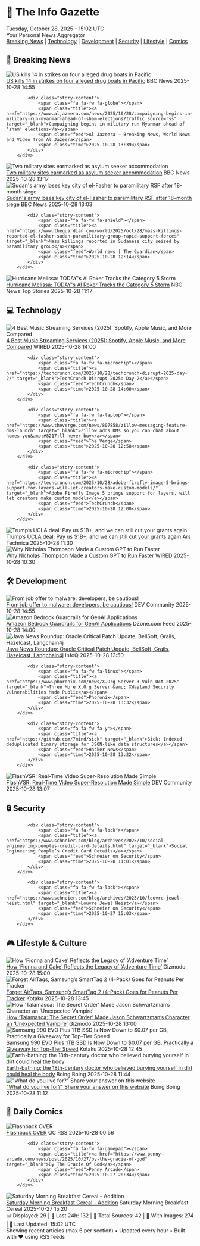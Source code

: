 <!-- Processing 54 RSS feeds at 2025-10-28 15:01:52 UTC -->
<!-- Processing: Penny Arcade -->
<!-- Processing: Poorly Drawn Lines -->
<!-- Processing: Cyanide & Happiness -->
<!-- Processing: BBC World News -->
<!-- Processing: BBC Breaking News -->
<!-- Processing: NPR News -->
<!-- Processing: CBC News -->
<!-- Error processing https://rss.cbc.ca/lineup/topstories.xml: The read operation timed out -->
<!-- Processing: Reuters Top News -->
<!-- Processing: Reuters World News -->
<!-- Processing: Associated Press Breaking -->
<!-- Processing: NBC News Breaking -->
<!-- Processing: Ars Technica -->
<!-- Processing: Slashdot -->
<!-- Processing: Hacker News -->
<!-- Processing: Dev.to -->
<!-- Processing: StackOverflow Blog -->
<!-- Processing: Phoronix Linux News -->
<!-- Processing: It's FOSS -->
<!-- Processing: OMG! Ubuntu -->
<!-- Processing: GitLab Blog -->
<!-- Processing: InfoQ -->
<!-- Processing: DZone -->
<!-- Processing: Gizmodo -->
<!-- Generated 8 new posts out of 23 feeds processed -->
<div class="newspaper-header">
    <h1 class="newspaper-title">📰 The Info Gazette</h1>
    <div class="newspaper-date">Tuesday, October 28, 2025 - 15:02 UTC</div>
    <div class="newspaper-subtitle">Your Personal News Aggregator</div>
</div>

<div class="newspaper-nav">
    <a href="#breaking">Breaking News</a> |
    <a href="#tech">Technology</a> |
    <a href="#dev">Development</a> |
    <a href="#security">Security</a> |
    <a href="#lifestyle">Lifestyle</a> |
    <a href="#webcomics">Comics</a>
</div>

<div class="news-section breaking-news" id="breaking">
<h2 class="section-header">🚨 Breaking News</h2>
<div class="stories-container">
<div class="story">
            <img src="https://ichef.bbci.co.uk/ace/standard/240/cpsprodpb/df88/live/3e9888c0-b407-11f0-a6f4-9daf525f5af5.jpg" alt="US kills 14 in strikes on four alleged drug boats in Pacific" class="story-image" loading="lazy" onerror="this.style.display='none'">
            <div class="story-content">
                <span class="fa fa-fw fa-earth-americas"></span>
                <span class="title"><a href="https://www.bbc.com/news/articles/c0ex94eeljeo?at_medium=RSS&at_campaign=rss" target="_blank">US kills 14 in strikes on four alleged drug boats in Pacific</a></span>
                <span class="feed">BBC News</span>
                <span class="time">2025-10-28 14:55</span>
            </div>
        </div>
<div class="story">
            
            <div class="story-content">
                <span class="fa fa-fw fa-globe"></span>
                <span class="title"><a href="https://www.aljazeera.com/news/2025/10/28/campaigning-begins-in-military-run-myanmar-ahead-of-sham-elections?traffic_source=rss" target="_blank">Campaigning begins in military-run Myanmar ahead of ‘sham’ elections</a></span>
                <span class="feed">Al Jazeera – Breaking News, World News and Video from Al Jazeera</span>
                <span class="time">2025-10-28 13:39</span>
            </div>
        </div>
<div class="story">
            <img src="https://ichef.bbci.co.uk/ace/standard/240/cpsprodpb/f3be/live/f41732c0-b397-11f0-ba75-093eca1ac29b.jpg" alt="Two military sites earmarked as asylum seeker accommodation" class="story-image" loading="lazy" onerror="this.style.display='none'">
            <div class="story-content">
                <span class="fa fa-fw fa-flag"></span>
                <span class="title"><a href="https://www.bbc.com/news/articles/cjr0lx7n0y3o?at_medium=RSS&at_campaign=rss" target="_blank">Two military sites earmarked as asylum seeker accommodation</a></span>
                <span class="feed">BBC News</span>
                <span class="time">2025-10-28 13:17</span>
            </div>
        </div>
<div class="story">
            <img src="https://ichef.bbci.co.uk/ace/standard/240/cpsprodpb/76e0/live/bb7a5090-b3c5-11f0-8c4c-65922189bc37.jpg" alt="Sudan&#x27;s army loses key city of el-Fasher to paramilitary RSF after 18-month siege" class="story-image" loading="lazy" onerror="this.style.display='none'">
            <div class="story-content">
                <span class="fa fa-fw fa-earth-americas"></span>
                <span class="title"><a href="https://www.bbc.com/news/articles/clyld9w0283o?at_medium=RSS&at_campaign=rss" target="_blank">Sudan&#x27;s army loses key city of el-Fasher to paramilitary RSF after 18-month siege</a></span>
                <span class="feed">BBC News</span>
                <span class="time">2025-10-28 13:03</span>
            </div>
        </div>
<div class="story">
            
            <div class="story-content">
                <span class="fa fa-fw fa-shield"></span>
                <span class="title"><a href="https://www.theguardian.com/world/2025/oct/28/mass-killings-reported-el-fasher-sudan-paramilitary-group-rapid-support-forces" target="_blank">Mass killings reported in Sudanese city seized by paramilitary group</a></span>
                <span class="feed">World news | The Guardian</span>
                <span class="time">2025-10-28 12:14</span>
            </div>
        </div>
<div class="story">
            <img src="https://media-cldnry.s-nbcnews.com/image/upload/t_fit_1500w/mpx/2704722219/2025_10/1761650238385_tdy_news_7a_solis_hurricane_melissa_looms_251028_1920x1080-i3ajnb.jpg" alt="Hurricane Melissa: TODAY&#x27;s Al Roker Tracks the Category 5 Storm" class="story-image" loading="lazy" onerror="this.style.display='none'">
            <div class="story-content">
                <span class="fa fa-fw fa-broadcast-tower"></span>
                <span class="title"><a href="https://www.today.com/video/hurricane-melissa-inches-toward-catastrophic-landfall-in-jamaica-250763845633" target="_blank">Hurricane Melissa: TODAY&#x27;s Al Roker Tracks the Category 5 Storm</a></span>
                <span class="feed">NBC News Top Stories</span>
                <span class="time">2025-10-28 11:17</span>
            </div>
        </div>
</div>
</div>
<div class="news-section tech-news" id="tech">
<h2 class="section-header">💻 Technology</h2>
<div class="stories-container">
<div class="story">
            <img src="https://media.wired.com/photos/687821298737a6ea217333bf/master/pass/The%20Best%20Music%20Streaming%20Services%20to%20Get%20Your%20Groove%20On.png" alt="4 Best Music Streaming Services (2025): Spotify, Apple Music, and More Compared" class="story-image" loading="lazy" onerror="this.style.display='none'">
            <div class="story-content">
                <span class="fa fa-fw fa-bolt"></span>
                <span class="title"><a href="https://www.wired.com/gallery/best-music-streaming-apps/" target="_blank">4 Best Music Streaming Services (2025): Spotify, Apple Music, and More Compared</a></span>
                <span class="feed">WIRED</span>
                <span class="time">2025-10-28 14:00</span>
            </div>
        </div>
<div class="story">
            
            <div class="story-content">
                <span class="fa fa-fw fa-microchip"></span>
                <span class="title"><a href="https://techcrunch.com/2025/10/28/techcrunch-disrupt-2025-day-2/" target="_blank">TechCrunch Disrupt 2025: Day 2</a></span>
                <span class="feed">TechCrunch</span>
                <span class="time">2025-10-28 14:00</span>
            </div>
        </div>
<div class="story">
            
            <div class="story-content">
                <span class="fa fa-fw fa-laptop"></span>
                <span class="title"><a href="https://www.theverge.com/news/807858/zillow-messaging-feature-dms-launch" target="_blank">Zillow adds DMs so you can chat about homes you&amp;#8217;ll never buy</a></span>
                <span class="feed">The Verge</span>
                <span class="time">2025-10-28 12:58</span>
            </div>
        </div>
<div class="story">
            
            <div class="story-content">
                <span class="fa fa-fw fa-microchip"></span>
                <span class="title"><a href="https://techcrunch.com/2025/10/28/adobe-firefly-image-5-brings-support-for-layers-will-let-creators-make-custom-models/" target="_blank">Adobe Firefly Image 5 brings support for layers, will let creators make custom models</a></span>
                <span class="feed">TechCrunch</span>
                <span class="time">2025-10-28 12:00</span>
            </div>
        </div>
<div class="story">
            <img src="https://cdn.arstechnica.net/wp-content/uploads/2025/10/GettyImages-2185840924-500x500.jpg" alt="Trump’s UCLA deal: Pay us $1B+, and we can still cut your grants again" class="story-image" loading="lazy" onerror="this.style.display='none'">
            <div class="story-content">
                <span class="fa fa-fw fa-cog"></span>
                <span class="title"><a href="https://arstechnica.com/tech-policy/2025/10/trumps-ucla-deal-pay-us-1b-and-we-can-still-cut-your-grants-again/" target="_blank">Trump’s UCLA deal: Pay us $1B+, and we can still cut your grants again</a></span>
                <span class="feed">Ars Technica</span>
                <span class="time">2025-10-28 11:30</span>
            </div>
        </div>
<div class="story">
            <img src="https://media.wired.com/photos/68f2d44889fd0a7e7062ae7c/master/pass/Big-Interview-UV-Solo-Nick-Thompson-Business-2183750049.jpg" alt="Why Nicholas Thompson Made a Custom GPT to Run Faster" class="story-image" loading="lazy" onerror="this.style.display='none'">
            <div class="story-content">
                <span class="fa fa-fw fa-bolt"></span>
                <span class="title"><a href="https://www.wired.com/story/the-big-interview-podcast-nicholas-thompson/" target="_blank">Why Nicholas Thompson Made a Custom GPT to Run Faster</a></span>
                <span class="feed">WIRED</span>
                <span class="time">2025-10-28 10:30</span>
            </div>
        </div>
</div>
</div>
<div class="news-section dev-news" id="dev">
<h2 class="section-header">🛠️ Development</h2>
<div class="stories-container">
<div class="story">
            <img src="https://media2.dev.to/dynamic/image/width=800%2Cheight=%2Cfit=scale-down%2Cgravity=auto%2Cformat=auto/https%3A%2F%2Fdev-to-uploads.s3.amazonaws.com%2Fuploads%2Farticles%2Fkppxboei37znk0c6b7jo.png" alt="From job offer to malware: developers, be cautious!" class="story-image" loading="lazy" onerror="this.style.display='none'">
            <div class="story-content">
                <span class="fa fa-fw fa-code"></span>
                <span class="title"><a href="https://dev.to/perisicnikola37/from-job-offer-to-malware-developers-be-cautious-35dc" target="_blank">From job offer to malware: developers, be cautious!</a></span>
                <span class="feed">DEV Community</span>
                <span class="time">2025-10-28 14:55</span>
            </div>
        </div>
<div class="story">
            <img src="https://dz2cdn1.dzone.com/thumbnail?fid=18717281&w=600" alt="Amazon Bedrock Guardrails for GenAI Applications" class="story-image" loading="lazy" onerror="this.style.display='none'">
            <div class="story-content">
                <span class="fa fa-fw fa-newspaper"></span>
                <span class="title"><a href="https://dzone.com/articles/amazon-bedrock-guardrails-for-genai-applications" target="_blank">Amazon Bedrock Guardrails for GenAI Applications</a></span>
                <span class="feed">DZone.com Feed</span>
                <span class="time">2025-10-28 14:00</span>
            </div>
        </div>
<div class="story">
            <img src="https://res.infoq.com/news/2025/10/java-news-roundup-oct20-2025/en/headerimage/java-istock-image-01-1761659405617.jpg" alt="Java News Roundup: Oracle Critical Patch Update, BellSoft, Grails, Hazelcast, Langchain4j" class="story-image" loading="lazy" onerror="this.style.display='none'">
            <div class="story-content">
                <span class="fa fa-fw fa-info-circle"></span>
                <span class="title"><a href="https://www.infoq.com/news/2025/10/java-news-roundup-oct20-2025/?utm_campaign=infoq_content&utm_source=infoq&utm_medium=feed&utm_term=global" target="_blank">Java News Roundup: Oracle Critical Patch Update, BellSoft, Grails, Hazelcast, Langchain4j</a></span>
                <span class="feed">InfoQ</span>
                <span class="time">2025-10-28 13:50</span>
            </div>
        </div>
<div class="story">
            
            <div class="story-content">
                <span class="fa fa-fw fa-linux"></span>
                <span class="title"><a href="https://www.phoronix.com/news/X.Org-Server-3-Vuln-Oct-2025" target="_blank">Three More X.Org Server &amp; XWayland Security Vulnerabilities Made Public</a></span>
                <span class="feed">Phoronix</span>
                <span class="time">2025-10-28 13:32</span>
            </div>
        </div>
<div class="story">
            
            <div class="story-content">
                <span class="fa fa-fw fa-y"></span>
                <span class="title"><a href="https://github.com/7mind/sick" target="_blank">Sick: Indexed deduplicated binary storage for JSON-like data structures</a></span>
                <span class="feed">Hacker News</span>
                <span class="time">2025-10-28 13:22</span>
            </div>
        </div>
<div class="story">
            <img src="https://media2.dev.to/dynamic/image/width=800%2Cheight=%2Cfit=scale-down%2Cgravity=auto%2Cformat=auto/https%3A%2F%2Fdev-to-uploads.s3.amazonaws.com%2Fuploads%2Farticles%2Fkuxfrnpwfxioj453h6si.png" alt="FlashVSR: Real-Time Video Super-Resolution Made Simple" class="story-image" loading="lazy" onerror="this.style.display='none'">
            <div class="story-content">
                <span class="fa fa-fw fa-code"></span>
                <span class="title"><a href="https://dev.to/localfaceswap/flashvsr-real-time-video-super-resolution-made-simple-2fjc" target="_blank">FlashVSR: Real-Time Video Super-Resolution Made Simple</a></span>
                <span class="feed">DEV Community</span>
                <span class="time">2025-10-28 13:07</span>
            </div>
        </div>
</div>
</div>
<div class="news-section security-news" id="security">
<h2 class="section-header">🔒 Security</h2>
<div class="stories-container">
<div class="story">
            
            <div class="story-content">
                <span class="fa fa-fw fa-lock"></span>
                <span class="title"><a href="https://www.schneier.com/blog/archives/2025/10/social-engineering-peoples-credit-card-details.html" target="_blank">Social Engineering People’s Credit Card Details</a></span>
                <span class="feed">Schneier on Security</span>
                <span class="time">2025-10-28 11:01</span>
            </div>
        </div>
<div class="story">
            
            <div class="story-content">
                <span class="fa fa-fw fa-lock"></span>
                <span class="title"><a href="https://www.schneier.com/blog/archives/2025/10/louvre-jewel-heist.html" target="_blank">Louvre Jewel Heist</a></span>
                <span class="feed">Schneier on Security</span>
                <span class="time">2025-10-27 15:03</span>
            </div>
        </div>
</div>
</div>
<div class="news-section lifestyle-news" id="lifestyle">
<h2 class="section-header">🎮 Lifestyle & Culture</h2>
<div class="stories-container">
<div class="story">
            <img src="https://gizmodo.com/app/uploads/2025/10/Fionna-and-cake-int-AM-1280x853.jpg" alt="How ‘Fionna and Cake’ Reflects the Legacy of ‘Adventure Time’" class="story-image" loading="lazy" onerror="this.style.display='none'">
            <div class="story-content">
                <span class="fa fa-fw fa-computer"></span>
                <span class="title"><a href="https://gizmodo.com/how-fionna-and-cake-reflects-the-legacy-of-adventure-time-2000676812" target="_blank">How ‘Fionna and Cake’ Reflects the Legacy of ‘Adventure Time’</a></span>
                <span class="feed">Gizmodo</span>
                <span class="time">2025-10-28 15:00</span>
            </div>
        </div>
<div class="story">
            <img src="https://kotaku.com/app/uploads/2025/10/SamsungGalaxyTags-1280x853.jpg" alt="Forget AirTags, Samsung’s SmartTag 2 (4-Pack) Goes for Peanuts Per Tracker" class="story-image" loading="lazy" onerror="this.style.display='none'">
            <div class="story-content">
                <span class="fa fa-fw fa-gamepad"></span>
                <span class="title"><a href="https://kotaku.com/these-samsung-bluetooth-trackers-make-for-wonderful-stocking-stuffers-at-just-16-per-smarttag2-2000639338" target="_blank">Forget AirTags, Samsung’s SmartTag 2 (4-Pack) Goes for Peanuts Per Tracker</a></span>
                <span class="feed">Kotaku</span>
                <span class="time">2025-10-28 13:45</span>
            </div>
        </div>
<div class="story">
            <img src="https://gizmodo.com/app/uploads/2025/10/Talamasca_Schwartzman-1280x853.jpg" alt="How ‘Talamasca: The Secret Order’ Made Jason Schwartzman’s Character an ‘Unexpected Vampire’" class="story-image" loading="lazy" onerror="this.style.display='none'">
            <div class="story-content">
                <span class="fa fa-fw fa-computer"></span>
                <span class="title"><a href="https://gizmodo.com/how-talamasca-the-secret-order-made-jason-schwartzmans-character-an-unexpected-vampire-2000677785" target="_blank">How ‘Talamasca: The Secret Order’ Made Jason Schwartzman’s Character an ‘Unexpected Vampire’</a></span>
                <span class="feed">Gizmodo</span>
                <span class="time">2025-10-28 13:00</span>
            </div>
        </div>
<div class="story">
            <img src="https://kotaku.com/app/uploads/2025/10/SamsungEVOPlus-1280x853.jpg" alt="Samsung 990 EVO Plus 1TB SSD Is Now Down to $0.07 per GB, Practically a Giveaway for Top-Tier Speed" class="story-image" loading="lazy" onerror="this.style.display='none'">
            <div class="story-content">
                <span class="fa fa-fw fa-gamepad"></span>
                <span class="title"><a href="https://kotaku.com/samsung-990-evo-plus-1tb-ssd-is-now-down-to-0-07-per-gb-practically-a-giveaway-for-top-tier-speed-2000639330" target="_blank">Samsung 990 EVO Plus 1TB SSD Is Now Down to $0.07 per GB, Practically a Giveaway for Top-Tier Speed</a></span>
                <span class="feed">Kotaku</span>
                <span class="time">2025-10-28 12:45</span>
            </div>
        </div>
<div class="story">
            <img src="https://i0.wp.com/boingboing.net/wp-content/uploads/2025/10/ycba_2d2f4c89-ac1f-4b9d-b43c-a642ed44a6f7-edit2.webp?fit=1200%2C799&amp;quality=55&amp;ssl=1" alt="Earth-bathing: the 18th-century doctor who believed burying yourself in dirt could heal the body" class="story-image" loading="lazy" onerror="this.style.display='none'">
            <div class="story-content">
                <span class="fa fa-fw fa-arrow-right"></span>
                <span class="title"><a href="https://boingboing.net/2025/10/28/earth-bathing-the-18th-century-doctor-who-believed-burying-yourself-in-dirt-could-heal-the-body.html" target="_blank">Earth-bathing: the 18th-century doctor who believed burying yourself in dirt could heal the body</a></span>
                <span class="feed">Boing Boing</span>
                <span class="time">2025-10-28 11:44</span>
            </div>
        </div>
<div class="story">
            <img src="https://i0.wp.com/boingboing.net/wp-content/uploads/2025/10/sunset.jpeg?fit=1200%2C675&amp;quality=60&amp;ssl=1" alt="&quot;What do you live for?&quot; Share your answer on this website" class="story-image" loading="lazy" onerror="this.style.display='none'">
            <div class="story-content">
                <span class="fa fa-fw fa-arrow-right"></span>
                <span class="title"><a href="https://boingboing.net/2025/10/28/what-do-you-live-for-share-your-answer-on-this-website.html" target="_blank">&quot;What do you live for?&quot; Share your answer on this website</a></span>
                <span class="feed">Boing Boing</span>
                <span class="time">2025-10-28 11:12</span>
            </div>
        </div>
</div>
</div>
<div class="news-section webcomics-section" id="webcomics">
<h2 class="section-header">🎨 Daily Comics</h2>
<div class="stories-container">
<div class="story">
            <img src="http://www.questionablecontent.net/comics/5688.png" alt="Flashback OVER" class="story-image" loading="lazy" onerror="this.style.display='none'">
            <div class="story-content">
                <span class="fa fa-fw fa-music"></span>
                <span class="title"><a href="http://questionablecontent.net/view.php?comic=5688" target="_blank">Flashback OVER</a></span>
                <span class="feed">QC RSS</span>
                <span class="time">2025-10-28 00:56</span>
            </div>
        </div>
<div class="story">
            
            <div class="story-content">
                <span class="fa fa-fw fa-gamepad"></span>
                <span class="title"><a href="https://www.penny-arcade.com/news/post/2025/10/27/by-the-gracie-of-god" target="_blank">By The Gracie Of God</a></span>
                <span class="feed">Penny Arcade</span>
                <span class="time">2025-10-27 20:34</span>
            </div>
        </div>
<div class="story">
            <img src="https://www.smbc-comics.com/comics/1761521776-20251027 (1).png" alt="Saturday Morning Breakfast Cereal - Addition" class="story-image" loading="lazy" onerror="this.style.display='none'">
            <div class="story-content">
                <span class="fa fa-fw fa-smile"></span>
                <span class="title"><a href="https://www.smbc-comics.com/comic/addition" target="_blank">Saturday Morning Breakfast Cereal - Addition</a></span>
                <span class="feed">Saturday Morning Breakfast Cereal</span>
                <span class="time">2025-10-27 15:20</span>
            </div>
        </div>
</div>
</div>

<div class="newspaper-footer">
    <div class="stats">
        📊 Displayed: 29 | 📅 Last 24h: 132 | 📡 Total Sources: 42 | 📸 With Images: 274 |
        🔄 Last Updated: 15:02 UTC
    </div>
    <div class="footer-note">
        Showing recent articles (max 6 per section) • Updated every hour • Built with ❤️ using RSS feeds
    </div>
</div>
